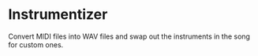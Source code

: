 # Instrumentizer
Convert MIDI files into WAV files and swap out the instruments in the song for custom ones.
